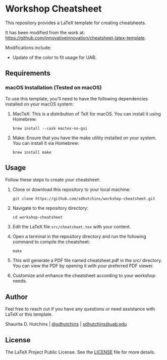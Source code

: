 # Workshop Cheatsheet

This repository provides a LaTeX template for creating cheatsheets.

It has been modified from the work at: <https://github.com/innovativeinnovation/cheatsheet-latex-template>.

Modifications include:

- Update of the color to fit usage for UAB.

## Requirements

### macOS Installation (Tested on macOS)

To use this template, you'll need to have the following dependencies installed on your macOS system:

1. MacTeX: This is a distribution of TeX for macOS. You can install it using Homebrew:

   `brew install --cask mactex-no-gui`

2. Make: Ensure that you have the make utility installed on your system. You can install it via Homebrew:

   `brew install make`

## Usage

Follow these steps to create your cheatsheet:

1. Clone or download this repository to your local machine:

   `git clone https://github.com/sdhutchins/workshop-cheatsheet.git`

2. Navigate to the repository directory:

   `cd workshop-cheatsheet`

3. Edit the LaTeX file `src/cheatsheet.tex` with your content.

4. Open a terminal in the repository directory and run the following command to compile the cheatsheet:  

    `make`

5. This will generate a PDF file named cheatsheet.pdf in the src/ directory. You can view the PDF by opening it with your preferred PDF viewer.

6. Customize and enhance the cheatsheet according to your workshop needs.

## Author

Feel free to reach out if you have any questions or need assistance with LaTeX or this template.

Shaurita D. Hutchins | [@sdhutchins](https://github.com/sdhutchins) | [sdhutchins@uab.edu](mailto:sdhutchins@uab.edu)

## License

The LaTeX Project Public License. See the [LICENSE](LICENSE.md) file for more details.
